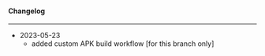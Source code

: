 #### Changelog #
*************************************

- 2023-05-23
    - added custom APK build workflow [for this branch only]